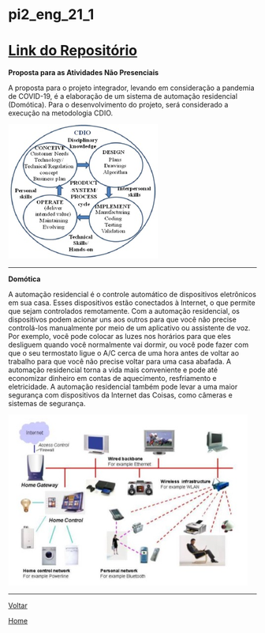 # pi2\_eng\_21\_1

# [Link do Repositório](https://github.com/LPAE/pi2_eng_21_1)

**Proposta para as Atividades Não Presenciais**

A proposta para o projeto integrador, levando em consideração a pandemia de COVID-19, é a elaboração de um sistema de automação residencial (Domótica). Para o desenvolvimento do projeto, será considerado a execução na metodologia CDIO.

![Conceito PI2](./img/cdio.jpg)

---
 **Domótica**

 A automação residencial é o controle automático de dispositivos eletrônicos em sua casa. Esses dispositivos estão conectados à Internet, o que permite que sejam controlados remotamente. Com a automação residencial, os dispositivos podem acionar uns aos outros para que você não precise controlá-los manualmente por meio de um aplicativo ou assistente de voz. Por exemplo, você pode colocar as luzes nos horários para que eles desliguem quando você normalmente vai dormir, ou você pode fazer com que o seu termostato ligue o A/C cerca de uma hora antes de voltar ao trabalho para que você não precise voltar para uma casa abafada. A automação residencial torna a vida mais conveniente e pode até economizar dinheiro em contas de aquecimento, resfriamento e eletricidade. A automação residencial também pode levar a uma maior segurança com dispositivos da Internet das Coisas, como câmeras e sistemas de  segurança.

![Conceito PI2](./img/domotica_1.jpg)

------------------------------------------

[Voltar](./../)

[Home](https://lpae.github.io/)

